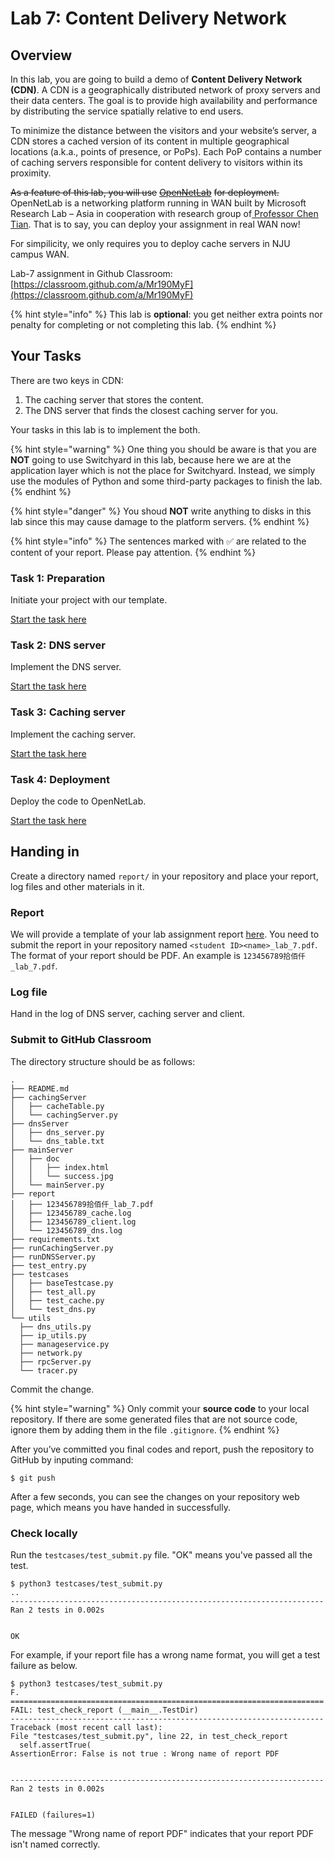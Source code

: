 # Lab 7: Content Delivery Network

## Overview

In this lab, you are going to build a demo of **Content Delivery Network (CDN)**. A CDN is a geographically distributed network of proxy servers and their data centers. The goal is to provide high availability and performance by distributing the service spatially relative to end users.

To minimize the distance between the visitors and your website’s server, a CDN stores a cached version of its content in multiple geographical locations (a.k.a., points of presence, or PoPs). Each PoP contains a number of caching servers responsible for content delivery to visitors within its proximity.

~~As a feature of this lab, you will use~~ [~~OpenNetLab~~](https://opennetlab.org/) ~~for deployment.~~ OpenNetLab is a networking platform running in WAN built by Microsoft Research Lab – Asia in cooperation with research group of[ Professor Chen Tian](https://cs.nju.edu.cn/tianchen/). That is to say, you can deploy your assignment in real WAN now!

For simpilicity, we only requires you to deploy cache servers in NJU campus WAN.

Lab-7 assignment in Github Classroom: [https://classroom.github.com/a/Mr190MyF](https://classroom.github.com/a/Mr190MyF)

{% hint style="info" %}
This lab is **optional**: you get neither extra points nor penalty for completing or not completing this lab.
{% endhint %}

## Your Tasks

There are two keys in CDN:

1. The caching server that stores the content.
2. The DNS server that finds the closest caching server for you.

Your tasks in this lab is to implement the both.

{% hint style="warning" %}
One thing you should be aware is that you are **NOT** going to use Switchyard in this lab, because here we are at the application layer which is not the place for Switchyard. Instead, we simply use the modules of Python and some third-party packages to finish the lab.
{% endhint %}

{% hint style="danger" %}
You shoud **NOT** write anything to disks in this lab since this may cause damage to the platform servers.
{% endhint %}

{% hint style="info" %}
The sentences marked with ✅ are related to the content of your report. Please pay attention.
{% endhint %}

### Task 1: Preparation

Initiate your project with our template.

[Start the task here](preparation.md)

### Task 2: DNS server

Implement the DNS server.

[Start the task here](dns-server.md)

### Task 3: Caching server

Implement the caching server.

[Start the task here](caching-server.md)

### Task 4: Deployment

Deploy the code to OpenNetLab.

[Start the task here](deployment.md)

## Handing in

Create a directory named `report/` in your repository and place your report, log files and other materials in it.

### Report‌

We will provide a template of your lab assignment report [here](https://box.nju.edu.cn/d/f334d2c3bd4446b68003/). You need to submit the report in your repository named `<student ID><name>_lab_7.pdf`. The format of your report should be PDF. An example is `123456789拾佰仟_lab_7.pdf`.

### Log file

Hand in the log of DNS server, caching server and client.

### Submit to GitHub Classroom

The directory structure should be as follows:

```
.
├── README.md
├── cachingServer
│   ├── cacheTable.py
│   └── cachingServer.py
├── dnsServer
│   ├── dns_server.py
│   └── dns_table.txt
├── mainServer
│   ├── doc
│   │   ├── index.html
│   │   └── success.jpg
│   └── mainServer.py
├── report
│   ├── 123456789拾佰仟_lab_7.pdf
│   ├── 123456789_cache.log
│   ├── 123456789_client.log
│   └── 123456789_dns.log
├── requirements.txt
├── runCachingServer.py
├── runDNSServer.py
├── test_entry.py
├── testcases
│   ├── baseTestcase.py
│   ├── test_all.py
│   ├── test_cache.py
│   └── test_dns.py
└── utils
  ├── dns_utils.py
  ├── ip_utils.py
  ├── manageservice.py
  ├── network.py
  ├── rpcServer.py
  └── tracer.py
```

Commit the change.

{% hint style="warning" %}
Only commit your **source code** to your local repository. If there are some generated files that are not source code, ignore them by adding them in the file `.gitignore`.
{% endhint %}

After you’ve committed you final codes and report, push the repository to GitHub by inputing command:

```
$ git push
```

After a few seconds, you can see the changes on your repository web page, which means you have handed in successfully.

### Check locally

Run the `testcases/test_submit.py` file. "OK" means you've passed all the test.

```
$ python3 testcases/test_submit.py
..
----------------------------------------------------------------------
Ran 2 tests in 0.002s
​
​
OK
```

For example, if your report file has a wrong name format, you will get a test failure as below.

```
$ python3 testcases/test_submit.py
F.
======================================================================
FAIL: test_check_report (__main__.TestDir)
----------------------------------------------------------------------
Traceback (most recent call last):
File "testcases/test_submit.py", line 22, in test_check_report
  self.assertTrue(
AssertionError: False is not true : Wrong name of report PDF
​
​
----------------------------------------------------------------------
Ran 2 tests in 0.002s
​
​
FAILED (failures=1)
```

The message "Wrong name of report PDF" indicates that your report PDF isn't named correctly.
